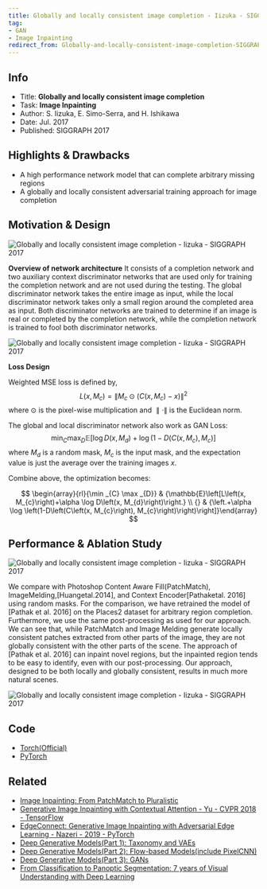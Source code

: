 ```yaml
---
title: Globally and locally consistent image completion - Iizuka - SIGGRAPH 2017
tag:
- GAN
- Image Inpainting
redirect_from: Globally-and-locally-consistent-image-completion-SIGGRAPH.html
---
```




## Info
- Title: **Globally and locally consistent image completion**
- Task: **Image Inpainting**
- Author: S. Iizuka, E. Simo-Serra, and H. Ishikawa
- Date:  Jul. 2017
- Published: SIGGRAPH 2017

## Highlights & Drawbacks
- A high performance network model that can complete arbitrary
missing regions
- A globally and locally consistent adversarial training approach
for image completion

## Motivation & Design

![Globally and locally consistent image completion - Iizuka - SIGGRAPH 2017](https://i.imgur.com/8vc75lO.jpg)

**Overview of network architecture**
It consists of a completion network and two auxiliary context discriminator networks that are used only for training the completion network and are not used during the testing. The global discriminator network takes the entire image as input, while the local discriminator network takes only a small region around the completed area as input. Both discriminator networks are trained to determine if an image is real or completed by the completion network, while the completion network is trained to fool both discriminator networks.

![Globally and locally consistent image completion - Iizuka - SIGGRAPH 2017](https://i.imgur.com/RbL82jP.jpg)

**Loss Design**

Weighted MSE loss is defined by,
$$
L\left(x, M_{c}\right)=\left\|M_{c} \odot\left(C\left(x, M_{c}\right)-x\right)\right\|^{2}
$$
where $⊙$ is the pixel-wise multiplication and $∥ · ∥$ is the Euclidean norm.

The global and local discriminator network also work as GAN Loss:
$$
\min _{C} \max _{D} \mathbb{E}\left[\log D\left(x, M_{d}\right)+\log \left(1-D\left(C\left(x, M_{c}\right), M_{c}\right)\right]\right.
$$
where $M_d$ is a random mask, $M_c$ is the input mask, and the expectation value is just the average over the training images $x$.

Combine above, the optimization becomes:

$$
\begin{array}{rl}{\min _{C} \max _{D}} & {\mathbb{E}\left[L\left(x, M_{c}\right)+\alpha \log D\left(x, M_{d}\right)\right.} \\ {} & {\left.+\alpha \log \left(1-D\left(C\left(x, M_{c}\right), M_{c}\right)\right)\right]}\end{array}
$$


## Performance & Ablation Study
![Globally and locally consistent image completion - Iizuka - SIGGRAPH 2017](https://i.imgur.com/4AwGRTj.jpg)

We compare with Photoshop Content Aware Fill(PatchMatch), ImageMelding,[Huangetal.2014], and Context Encoder[Pathaketal. 2016] using random masks. For the comparison, we have retrained the model of [Pathak et al. 2016] on the Places2 dataset for arbitrary region completion. Furthermore, we use the same post-processing as used for our approach. We can see that, while PatchMatch and Image Melding generate locally consistent patches extracted from other parts of the image, they are not globally consistent with the other parts of the scene. The approach of [Pathak et al. 2016] can inpaint novel regions, but the inpainted region tends to be easy to identify, even with our post-processing. Our approach, designed to be both locally and globally consistent, results in much more natural scenes. 

![Globally and locally consistent image completion - Iizuka - SIGGRAPH 2017](https://i.imgur.com/XW1Y6x2.jpg)

<script async src="https://pagead2.googlesyndication.com/pagead/js/adsbygoogle.js"></script>
<ins class="adsbygoogle"
     style="display:block; text-align:center;"
     data-ad-layout="in-article"
     data-ad-format="fluid"
     data-ad-client="ca-pub-4466575858054752"
     data-ad-slot="8787986126"></ins>
<script>
     (adsbygoogle = window.adsbygoogle || []).push({});
</script>

## Code
- [Torch(Official)](https://github.com/satoshiiizuka/siggraph2017_inpainting)
- [PyTorch](https://github.com/otenim/GLCIC-PyTorch)

## Related
- [Image Inpainting: From PatchMatch to Pluralistic](https://arxivnote.ddlee.cn/Imbalance-Problems-in-Object-Detection-A-Review-Oksuz-2019.html)
- [Generative Image Inpainting with Contextual Attention - Yu - CVPR 2018 - TensorFlow](https://arxivnote.ddlee.cn/Generative-Image-Inpainting-with-Contextual-Attention-Yu-CVPR-TensorFlow.html)
- [EdgeConnect: Generative Image Inpainting with Adversarial Edge Learning - Nazeri - 2019 - PyTorch](https://arxivnote.ddlee.cn/EdgeConnect-Generative-Image-Inpainting-with-Adversarial-Edge-Learning-Nazeri.html)
- [Deep Generative Models(Part 1): Taxonomy and VAEs](https://arxivnote.ddlee.cn/Deep-Generative-Models-Taxonomy-VAE.html)
- [Deep Generative Models(Part 2): Flow-based Models(include PixelCNN)](https://arxivnote.ddlee.cn/Deep-Generative-Models-Flow-based-Models-PixelCNN.html)
- [Deep Generative Models(Part 3): GANs](https://arxivnote.ddlee.cn/Deep-Generative-Models-GAN-WGAN-SAGAN-StyleGAN-BigGAN.html)
- [From Classification to Panoptic Segmentation: 7 years of Visual Understanding with Deep Learning](https://arxivnote.ddlee.cn/Classification-to-Panoptic-Segmentation-visual-understanding-CVPR.html)